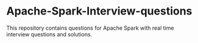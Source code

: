 # Apache-Spark-Interview-questions
This repository contains questions for Apache Spark with real time interview questions and solutions.
